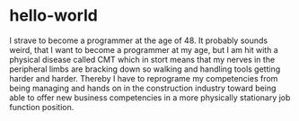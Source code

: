 # hello-world
I strave to become a programmer at the age of 48. It probably sounds weird, that I want to become a programmer at my age, but I am hit with a physical disease called CMT which in stort means that my nerves in the peripheral limbs are bracking down so walking and handling tools getting harder and harder. Thereby I have to reprograme my competencies from being managing and hands on in the construction industry toward being able to offer new business competencies in a more physically stationary job function position.    
